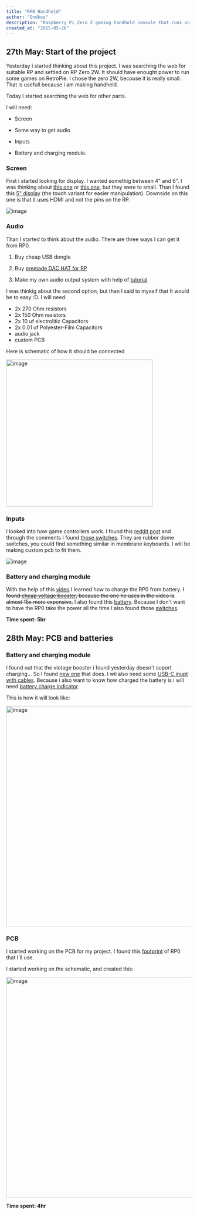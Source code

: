 ```yaml
---
title: "RP0 Handheld"
author: "Ondkos"
description: "Raspberry Pi Zero 2 gaming handheld console that runs on RetroPie!"
created_at: "2025-05-26"
---
```


## 27th May: Start of the project
Yesterday i started thinking about this project. I was searching the web for suitable RP and settled on RP Zero 2W. It should have enought power to run some games on RetroPie. I chose the zero 2W, becouse it is really small. That is usefull because i am making handheld.

Today I started searching the web for other parts.

I will need:

- Screen
    
- Some way to get audio
    
- Inputs
    
- Battery and charging module.

 ### Screen
 First i started looking for display. I wanted somethig between 4" and 6". I was thinking about [this one](https://www.amazon.de/dp/B085TC5YMR?ref=myi_title_dp&th=1) or [this one](https://tinyurl.com/ev4p9sd7), but they were to small. Than I found this [5" display](https://tinyurl.com/3287bkxc) (the touch variant for easier manipulation). Downside on this one is that it uses HDMI and not the pins on the RP.

![image](https://github.com/user-attachments/assets/4f11b6bc-cf0a-4dfb-bcf8-76fd139d4978)


### Audio
 Than I started to think about the audio. There are three ways I can get it from RP0.
 
1. Buy cheap USB dongle
    
2. Buy [premade DAC HAT for RP](https://shop.pimoroni.com/products/audio-amp-shim-3w-mono-amp?variant=32341591064659)
    
3. Make my own audio output system with help of [tutorial](https://youtu.be/3pXB90IDNoY?si=AYgq76n8aVKT-kv3)
    
I was thinkig about the second option, but than I said to myself that It would be to easy :D. I will need:

- 2x 270 Ohm resistors
- 2x 150 Ohm resistors
- 2x 10 uf electrolitic Capacitors
- 2x 0.01 uf Polyester-Film Capacitors
- audio jack
- custom PCB

Here is schematic of how it should be connected

<img src="https://github.com/user-attachments/assets/59e63e07-29d2-48de-9986-08d0493ad39c" alt="image" width="400"/>

### Inputs
I looked into how game controllers work. I found this [reddit post](https://www.reddit.com/r/AskElectronics/comments/8lt9gv/what_kind_of_pushbuttons_do_game_controllers_use/?utm_source=share&utm_medium=web3x&utm_name=web3xcss&utm_term=1&utm_content=share_button) and through the comments I found [those switches](https://www.aliexpress.com/item/32866761020.html). They are rubber dome switches, you could find something similar in membrane keyboards. I will be making custom pcb to fit them.

![image](https://github.com/user-attachments/assets/2c8c2739-ab02-4b8b-bf0d-f5d6dc86ce34)

### Battery and charging module
With the help of this [video](https://youtu.be/wPQf_Pz0APA?si=iIAJfkxdQpS1blh7) I learned how to charge the RP0 from battery. ~~I found [cheap voltage booster](https://tinyurl.com/429w3p3t), because the one he uses in the video is almost 15x more expensive.~~ I also found this [battery](https://tinyurl.com/25jmx5w2). Because I don't want to have the RP0 take the power all the time I also found those [switches](https://tinyurl.com/34hr93tu).

**Time spent: 5hr**

## 28th May: PCB and batteries

### Battery and charging module 
I found out that the vlotage booster i found yesterday doesn't suport charging... So I found [new one](https://tinyurl.com/4jvbk29v) that does. I wil also need some [USB-C inupt with cables](https://tinyurl.com/2bktbsuc). Because i also want to know how charged the battery is i will need [battery charge indicator](https://tinyurl.com/5596b6uh).

This is how it will look like:

<img src="https://github.com/user-attachments/assets/556fb7b3-e956-4b3f-b37c-78652f554b3c" alt="image" width="600"/>

### PCB
I started working on the PCB for my project. I found this [footprint](https://www.snapeda.com/parts/RASPBERRY%20PI%20ZERO%202%20W/Raspberry%20Pi/view-part/) of RP0 that I'll use.

I started working on the schematic, and created this:

<img src="https://github.com/user-attachments/assets/e0119841-3c12-4df8-9c6d-7ff29916b3a7" alt="image" width="600"/>

**Time spent: 4hr**
